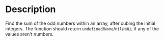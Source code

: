 # Description

Find the sum of the odd numbers within an array, after cubing the initial integers. The function should return `undefined`/`None`/`nil`/`NULL` if any of the values aren't numbers.
